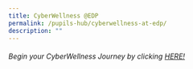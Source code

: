 ```yaml
---
title: CyberWellness @EDP
permalink: /pupils-hub/cyberwellness-at-edp/
description: ""
---
```

###### Begin your CyberWellness Journey by clicking [HERE!](http://edpcw.weebly.com/)